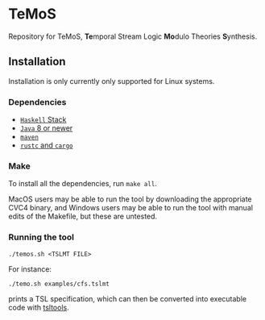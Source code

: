 # TeMoS

Repository for TeMoS, **Te**mporal Stream Logic **Mo**dulo Theories **S**ynthesis.

## Installation

Installation is only currently only supported for Linux systems.

### Dependencies
* [`Haskell` Stack](https://docs.haskellstack.org/en/stable/README/)
* [`Java` 8 or newer](https://www.java.com/en/download/)
* [`maven`](https://maven.apache.org/download.cgi)
* [`rustc` and `cargo`](https://doc.rust-lang.org/book/ch01-01-installation.html#installation)

### Make
To install all the dependencies, run `make all`.

MacOS users may be able to run the tool by downloading the appropriate CVC4 binary, and Windows users may be able to run the tool with manual edits of the Makefile, but these are untested.

### Running the tool
```
./temos.sh <TSLMT FILE>
```
For instance:
```
./temo.sh examples/cfs.tslmt
```
prints a TSL specification, which can then be converted into executable code with [tsltools](https://github.com/reactive-systems/tsltools).
